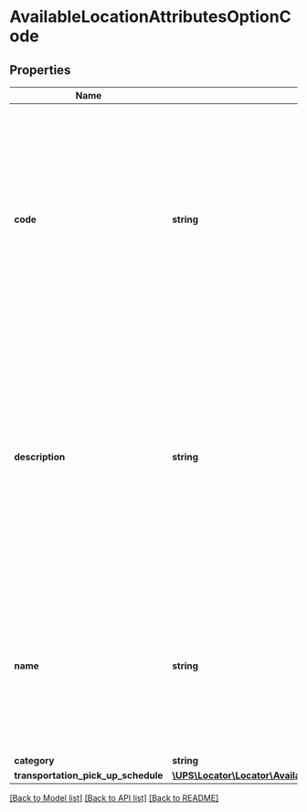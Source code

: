 # AvailableLocationAttributesOptionCode

## Properties
Name | Type | Description | Notes
------------ | ------------- | ------------- | -------------
**code** | **string** | The valid list of codes and description for Retail Locations or Additional Services or Pro-gram Types that are currently available in the database. This can be obtained by a separate type of request (Request Option 8, 16, 24, 32, 40, 48 and 56). | 
**description** | **string** | Description is only applicable for Program types and Additional Services. It is not provided with Location detail. It is only provided when the request is for All available additional ser-vices or all available Program types. Text will be displayed in the locale requested. | 
**name** | **string** | Name will indicate the name of Location/Retail Location or Additional Services or Program Types depending on the option code. Text will be displayed in the locale requested. | [optional] 
**category** | **string** | N/A | [optional] 
**transportation_pick_up_schedule** | [**\UPS\Locator\Locator\AvailableLocationAttributesOptionCodeTransportationPickUpSchedule**](AvailableLocationAttributesOptionCodeTransportationPickUpSchedule.md) |  | [optional] 

[[Back to Model list]](../../README.md#documentation-for-models) [[Back to API list]](../../README.md#documentation-for-api-endpoints) [[Back to README]](../../README.md)


